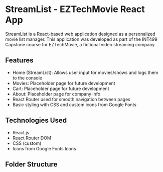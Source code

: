 # StreamList - EZTechMovie React App

StreamList is a React-based web application designed as a personalized movie list manager. This application was developed as part of the INT499 Capstone course for EZTechMovie, a fictional video streaming company.

## Features

- Home (StreamList): Allows user input for movies/shows and logs them to the console
- Movies: Placeholder page for future development
- Cart: Placeholder page for future development
- About: Placeholder page for company info
- React Router used for smooth navigation between pages
- Basic styling with CSS and custom icons from Google Fonts

## Technologies Used

- React.js
- React Router DOM
- CSS (custom)
- Icons from Google Fonts Icons

## Folder Structure

